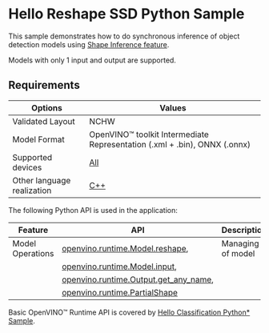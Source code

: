 # Hello Reshape SSD Python Sample

This sample demonstrates how to do synchronous inference of object detection models using [Shape Inference feature](https://docs.openvino.ai/2025/openvino-workflow/running-inference/changing-input-shape.html).

Models with only 1 input and output are supported.

## Requirements

| Options                     | Values                                                                                                   |
| ----------------------------| ---------------------------------------------------------------------------------------------------------|
| Validated Layout            | NCHW                                                                                                     |
| Model Format                | OpenVINO™ toolkit Intermediate Representation (.xml + .bin), ONNX (.onnx)                                |
| Supported devices           | [All](https://docs.openvino.ai/2025/about-openvino/compatibility-and-support/supported-devices.html)      |
| Other language realization  | [C++](https://docs.openvino.ai/2025/learn-openvino/openvino-samples/hello-reshape-ssd.html)                            |

The following Python API is used in the application:

| Feature          | API                                                                                                                                                                        | Description          |
| -----------------| ---------------------------------------------------------------------------------------------------------------------------------------------------------------------------|----------------------|
| Model Operations | [openvino.runtime.Model.reshape](https://docs.openvino.ai/2025/api/ie_python_api/_autosummary/openvino.runtime.Model.html#openvino.runtime.Model.reshape),               | Managing of model    |
|                  | [openvino.runtime.Model.input](https://docs.openvino.ai/2025/api/ie_python_api/_autosummary/openvino.runtime.Model.html#openvino.runtime.Model.input),                   |                      |
|                  | [openvino.runtime.Output.get_any_name](https://docs.openvino.ai/2025/api/ie_python_api/_autosummary/openvino.runtime.Output.html#openvino.runtime.Output.get_any_name),  |                      |
|                  | [openvino.runtime.PartialShape](https://docs.openvino.ai/2025/api/ie_python_api/_autosummary/openvino.runtime.PartialShape.html)                                         |                      |

Basic OpenVINO™ Runtime API is covered by [Hello Classification Python* Sample](https://docs.openvino.ai/2025/learn-openvino/openvino-samples/hello-classification.html).
